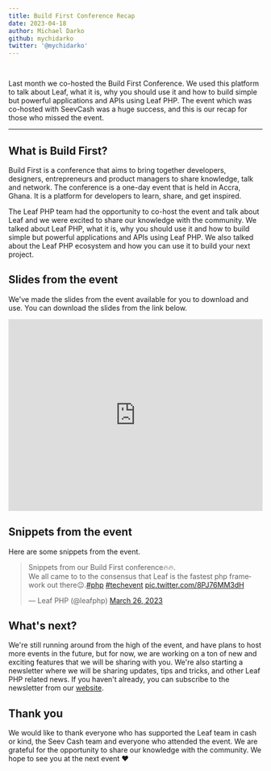 ```yaml
---
title: Build First Conference Recap
date: 2023-04-18
author: Michael Darko
github: mychidarko
twitter: '@mychidarko'
---
```


<img src="https://user-images.githubusercontent.com/26604242/232650761-bdb0f211-0fce-4377-9e35-055e3ba96f4f.jpg" style="border-radius: 8px; margin-bottom: 15px;" alt="" />

<p>Last month we co-hosted the Build First Conference. We used this platform to talk about Leaf, what it is, why you should use it and how to build simple but powerful applications and APIs using Leaf PHP. The event which was co-hosted with SeevCash was a huge success, and this is our recap for those who missed the event.</p>

---

## What is Build First?

Build First is a conference that aims to bring together developers, designers, entrepreneurs and product managers to share knowledge, talk and network. The conference is a one-day event that is held in Accra, Ghana. It is a platform for developers to learn, share, and get inspired.

The Leaf PHP team had the opportunity to co-host the event and talk about Leaf and we were excited to share our knowledge with the community. We talked about Leaf PHP, what it is, why you should use it and how to build simple but powerful applications and APIs using Leaf PHP. We also talked about the Leaf PHP ecosystem and how you can use it to build your next project.

## Slides from the event

We've made the slides from the event available for you to download and use. You can download the slides from the link below.

<iframe src="https://onedrive.live.com/embed?resid=C2EBF9F7BE2CE58F%21106&amp;authkey=!ACbf-MGOS5vcZbA&amp;em=2&amp;wdAr=1.7777777777777777" width="100%" height="380px" frameborder="0">This is an embedded <a target="_blank" href="https://office.com">Microsoft Office</a> presentation, powered by <a target="_blank" href="https://office.com/webapps">Office</a>.</iframe>

## Snippets from the event

Here are some snippets from the event.

<blockquote class="twitter-tweet"><p lang="en" dir="ltr">Snippets from our Build First conference🔥🔥.<br>We all came to to the consensus that Leaf is the fastest php framework out there😉.<a href="https://twitter.com/hashtag/php?src=hash&amp;ref_src=twsrc%5Etfw">#php</a> <a href="https://twitter.com/hashtag/techevent?src=hash&amp;ref_src=twsrc%5Etfw">#techevent</a> <a href="https://t.co/8PJ76MM3dH">pic.twitter.com/8PJ76MM3dH</a></p>&mdash; Leaf PHP (@leafphp) <a href="https://twitter.com/leafphp/status/1639946655284842496?ref_src=twsrc%5Etfw">March 26, 2023</a></blockquote>

## What's next?

We're still running around from the high of the event, and have plans to host more events in the future, but for now, we are working on a ton of new and exciting features that we will be sharing with you. We're also starting a newsletter where we will be sharing updates, tips and tricks, and other Leaf PHP related news. If you haven't already, you can subscribe to the newsletter from our [website](https://leafphp.dev).

## Thank you

We would like to thank everyone who has supported the Leaf team in cash or kind, the Seev Cash team and everyone who attended the event. We are grateful for the opportunity to share our knowledge with the community. We hope to see you at the next event ❤️
